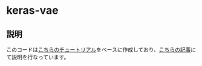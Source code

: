 # keras-vae
## 説明
このコードは[こちらのチュートリアル](https://keras.io/examples/generative/vae/)をベースに作成しており、[こちらの記事](https://kagglenote.com/ml-tips/keras-vae/)にて説明を行なっています。
